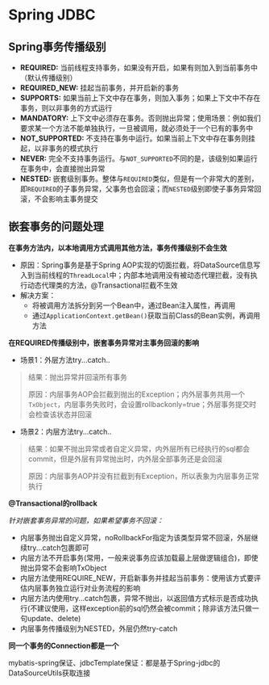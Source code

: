 # Spring JDBC

## Spring事务传播级别

- **REQUIRED:** 当前线程支持事务，如果没有开启，如果有则加入到当前事务中（默认传播级别）
- **REQUIRED_NEW:** 挂起当前事务，并开启新的事务
- **SUPPORTS:** 如果当前上下文中存在事务，则加入事务；如果上下文中不存在事务，则以非事务的方式运行
- **MANDATORY:** 上下文中必须存在事务。否则抛出异常；使用场景：例如我们要求某一个方法不能单独执行，一旦被调用，就必须处于一个已有的事务中
- **NOT_SUPPORTED:** 不支持在事务中运行。如果当前上下文中存在事务则挂起，以非事务的模式执行
- **NEVER:** 完全不支持事务运行。与`NOT_SUPPORTED`不同的是，该级别如果运行在事务中，会直接抛出异常
- **NESTED:** 嵌套级别事务。整体与`REQUIRED`类似，但是有一个非常大的差别，即`REQUIRED`的子事务异常，父事务也会回滚；而`NESTED`级别即使子事务异常回滚，不会影响主事务提交

## 嵌套事务的问题处理

**在事务方法内，以本地调用方式调用其他方法，事务传播级别不会生效**

- 原因：Spring事务是基于Spring AOP实现的切面拦截，将DataSource信息写入到当前线程的`ThreadLocal`中；内部本地调用没有被动态代理拦截，没有执行动态代理类的方法，@Transactional拦截不生效
- 解决方案：
  - 将被调用方法拆分到另一个Bean中，通过Bean注入属性，再调用
  - 通过`ApplicationContext.getBean()`获取当前Class的Bean实例，再调用方法

**在REQUIRED传播级别中，嵌套事务异常对主事务回滚的影响**

- 场景1：外层方法try...catch..

> 结果：抛出异常并回滚所有事务
>
> 原因：内层事务AOP会拦截到抛出的Exception；内外层事务共用一个`TxObject`，内层事务失败时，会设置rollbackonly=true；外层事务提交时会检查该状态并回滚

- 场景2：内层方法try...catch..

> 结果：如果不抛出异常或者自定义异常，内外层所有已经执行的sql都会commit，但是外层有异常抛出时，内外层全部事务还是会回滚
>
> 原因：内层事务AOP并没有拦截到有Exception，所以表象为内层事务正常执行

**@Transactional的rollback**

_针对嵌套事务异常的问题，如果希望事务不回滚：_

- 内层事务抛出自定义异常，noRollbackFor指定为该类型异常不回滚，外层继续try...catch包裹即可
- 内层方法不开启事务(常用，一般来说事务应该加载最上层做逻辑组合)，即使抛出异常不会影响TxObject
- 内层方法使用REQUIRE_NEW，开启新事务并挂起当前事务：使用该方式要评估内层事务独立运行对业务流程的影响
- 内层方法内使用try...catch包裹，异常不抛出，以返回值方式标示是否成功执行(不建议使用，这样exception前的sql仍然会被commit；除非该方法只做一句update、delete)
- 内层事务传播级别为NESTED，外层仍然try-catch

**同一个事务的Connection都是一个**

mybatis-spring保证、jdbcTemplate保证：都是基于Spring-jdbc的DataSourceUtils获取连接